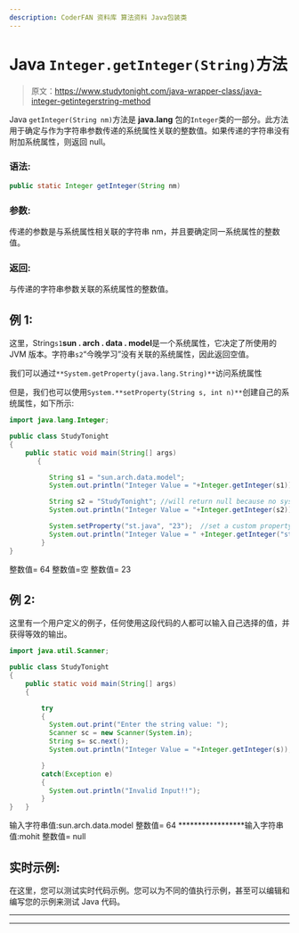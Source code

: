 ```yaml
---
description: CoderFAN 资料库 算法资料 Java包装类
---
```


# Java `Integer.getInteger(String)`方法

> 原文：<https://www.studytonight.com/java-wrapper-class/java-integer-getintegerstring-method>

Java `getInteger(String nm)`方法是 **java.lang** 包的`Integer`类的一部分。此方法用于确定与作为字符串参数传递的系统属性关联的整数值。如果传递的字符串没有附加系统属性，则返回 null。

### 语法:

```java
public static Integer getInteger(String nm)
```

### 参数:

传递的参数是与系统属性相关联的字符串 nm，并且要确定同一系统属性的整数值。

### 返回:

与传递的字符串参数关联的系统属性的整数值。

## 例 1:

这里，String`s1`**sun . arch . data . model**是一个系统属性，它决定了所使用的 JVM 版本。字符串`s2`“今晚学习”没有关联的系统属性，因此返回空值。

我们可以通过`**System.getProperty(java.lang.String)**`访问系统属性

但是，我们也可以使用`System.**setProperty(String s, int n)**`创建自己的系统属性，如下所示:

```java
import java.lang.Integer;

public class StudyTonight 
{  
    public static void main(String[] args)
       {          

          String s1 = "sun.arch.data.model";  
          System.out.println("Integer Value = "+Integer.getInteger(s1));  // It determines the integer value of the system property       

          String s2 = "StudyTonight"; //will return null because no system property is attached with this string 
          System.out.println("Integer Value = "+Integer.getInteger(s2));  

          System.setProperty("st.java", "23");  //set a custom property  
          System.out.println("Integer Value = " +Integer.getInteger("st.java"));  
        }  
}
```

整数值= 64
整数值=空
整数值= 23

## 例 2:

这里有一个用户定义的例子，任何使用这段代码的人都可以输入自己选择的值，并获得等效的输出。

```java
import java.util.Scanner;  

public class StudyTonight
{  
    public static void main(String[] args) 
    {  

        try
        {
          System.out.print("Enter the string value: ");  
          Scanner sc = new Scanner(System.in);  
          String s= sc.next();         
          System.out.println("Integer Value = "+Integer.getInteger(s));  //determines the integer value of the system property    

        }
        catch(Exception e)
        {
          System.out.println("Invalid Input!!");
        }
}   }
```

输入字符串值:sun.arch.data.model
整数值= 64
*****************输入字符串值:mohit
整数值= null

## 实时示例:

在这里，您可以测试实时代码示例。您可以为不同的值执行示例，甚至可以编辑和编写您的示例来测试 Java 代码。

* * *

* * *